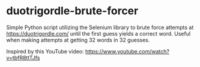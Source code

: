 # duotrigordle-brute-forcer
Simple Python script utilizing the Selenium library to brute force attempts at https://duotrigordle.com/ until the 
first guess yields a correct word. Useful when making attempts at getting 32 words in 32 guesses.

Inspired by this YouTube video: https://www.youtube.com/watch?v=tbfR8ttTJfs
